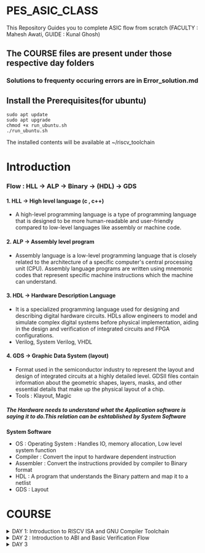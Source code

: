 # PES_ASIC_CLASS
This Repository Guides you to complete ASIC flow from scratch (FACULTY : Mahesh Awati, GUIDE : Kunal Ghosh)

## The COURSE files are present under those respective day folders 

### Solutions to frequenty occuring errors are in Error_solution.md

## Install the Prerequisites(for ubuntu)

```
sudo apt update
sudo apt upgrade
chmod +x run_ubuntu.sh
./run_ubuntu.sh
```
The installed contents will be available at ~/riscv_toolchain

# Introduction
### Flow : HLL -> ALP -> Binary -> (HDL) -> GDS
#### 1. HLL -> High level language (c , c++) 
- A high-level programming language is a type of programming language that is designed to be more human-readable and user-friendly compared to low-level languages like assembly or machine code.

#### 2. ALP -> Assembly level program
- Assembly language is a low-level programming language that is closely related to the architecture of a specific computer's central processing unit (CPU). Assembly language programs are written using mnemonic codes that represent specific machine instructions which the machine can understand.

#### 3. HDL -> Hardware Description Language
- It is a specialized programming language used for designing and describing digital hardware circuits. HDLs allow engineers to model and simulate complex digital systems before physical implementation, aiding in the design and verification of integrated circuits and FPGA configurations.
- Verilog, System Verilog, VHDL

#### 4. GDS -> Graphic Data System (layout)
- Format used in the semiconductor industry to represent the layout and design of integrated circuits at a highly detailed level. GDSII files contain information about the geometric shapes, layers, masks, and other essential details that make up the physical layout of a chip.
- Tools : Klayout, Magic

##### The Hardware needs to understand what the Application software is saying it to do.This relation can be eshtablished by System Software

____System Software____
- OS : Operating System : Handles IO, memory allocation, Low level system function
- Compiler : Convert the input to hardware dependent instruction
- Assembler : Convert the instructions provided by compiler to Binary format
- HDL : A program that understands the Binary pattern and map it to a netlist
- GDS : Layout

# COURSE 
<details>
<summary>DAY 1: Introduction to RISCV ISA and GNU Compiler Toolchain</summary>
<br>

## Introduction to Risc-v Basic Keywords
- **Instruction Set Architecture(ISA)**
  - An Instruction Set Architecture (ISA) refers to the set of instructions that a computer's central processing unit (CPU) can understand and execute. It defines the interface between software and hardware, specifying the operations that a CPU can perform, the data types it can manipulate, and the memory addressing modes it supports.

- **Risc-V ISA**
  - Risc-V ISA is an open-source ISA that has simpler and fixed length instructions that allows us to create custom processors for specific needs without being tied to proprietary architectures
 
- **Tools Used for the flow**
  - As we are aware of the flow, we will be using Risc-v ISA ALP and the RTL used will be picorv32a (We will be using rv64i during initial stages)

# Goal : Any High level Program that is written should be able to get executed in our CHIP

### List of well-known extensions present in Risc-V ISA

``` rv32i``` ``` rv64i``` ```rv32imc``` ```rv64imc``` ```rv32imafdc``` ```rv64imafdc``` ```rv32imcb``` ```rv64imcb``` ```rv32imc_sv32``` ```rv64gcv```

### Extensions and their Applications

- **I (Integer)** :The I set includes the base integer instruction set for RISC-V. It provides fundamental integer arithmetic and logical operations, data movement, and control flow instructions.
  - ADD, SUB, AND, OR, XOR, ADDI, SLTI, JAL, BEQ, LW

- **M (Multiply and Divide)** : The M set adds integer multiplication and division instructions to the base integer set. These instructions are particularly useful for arithmetic-heavy computations.
  - MUL, MULH, DIV, REM
  
- **A (Atomic)** : The A set introduces atomic memory access instructions. These instructions enable multiple operations on memory locations to be performed atomically, ensuring that other processors or threads cannot observe intermediate states.
  - LR (Load-Reserved), SC (Store-Conditional), AMO (Atomic Memory Operation)
  
- **F (Single-Precision Floating-Point)**: The F set adds single-precision floating-point instructions. These instructions enable arithmetic operations on 32-bit floating-point numbers.
  - FADD.S, FSUB.S, FMUL.S, FDIV.S, FCVT.W.S, FCVT.S.W

- **D (Double-Precision Floating-Point)** : The D set includes double-precision floating-point instructions. These instructions allow arithmetic operations on 64-bit floating-point numbers.
  - FADD.D, FSUB.D, FMUL.D, FDIV.D, FCVT.W.D, FCVT.D.W

- **C (Compressed)** : The C set introduces a compressed instruction format that reduces the size of code. Compressed instructions maintain the same functionality as their non-compressed counterparts but use shorter encodings.
  - C.ADDI4SPN, C.LWSP, C.ADDI, C.SW, C.JALR, C.BEQZ

- **G (Atomic and Lock-Free Operations)** : The G set, also known as the "GAS Set," is an alternative to the A set. It focuses on providing atomic and lock-free instructions to simplify hardware implementation.
  - LRV (Load-Reserved Variant), SCV (Store-Conditional Variant), AMO (Atomic Memory Operation Variants)

- **V (Vector)** :The V set adds vector instructions to the ISA, enabling Single Instruction, Multiple Data (SIMD) operations. These instructions allow efficient parallel processing of data elements in vectors.
  - VADD, VMUL, VFMADD, VLW, VSW

- **S (Supervisor)** : The S set, often used in privileged modes, includes instructions for managing and interacting with the supervisor-level operations of the system, such as handling exceptions and interrupts.
  - ECALL, EBREAK, SRET, MRET, WFI

- **B (Bit Manipulation)** : The B set introduces instructions for bit manipulation operations, allowing efficient manipulation of individual bits in registers and memory.
  - ANDI, ORI, XORI, SLLI, SRLI, SRAI

## 1. Create a simple C program That calculates sum from 1 to N -> sum1ton.c

_____Compile it using C compiler_____
```
gcc sum1ton.c -o sum1ton.o
./sum1ton.o
```
-o allows you to name your output file

![image](https://github.com/Gowda07/pes_asic_class/assets/142581040/caa1c793-da7d-4c53-b727-0827cd90ca1a)

```
riscv64-unknown-elf-gcc -O1 -mabi=lp64 -march=rv64i -o sum1ton.o sum1ton.c
spike pk sum1ton.o
```

![image](https://github.com/Gowda07/pes_asic_class/assets/142581040/b0183ef8-8596-4fb2-b918-d0dcb68b3fa0)

- ```-O<number>``` : level of optimisation required
- ```-mabi``` : specifies the ABI (Application Binary Interface) to be used during code generation according to the requirements
- ```-march``` : specifies target architecture

_______We can check the different options available for all these fields using the commands_______ 
go to the directory where riscv64-unkonwn-elf is present
- -O1 : ``` riscv64-unkonwn-elf --help=optimizer```
- -mabi : ```riscv64-unknown-elf-gcc --target-help```
- -march : ```riscv64-unknown-elf-gcc --target-help```

_____To view the disassembled ALP code_____
```
riscv64-unknown-elf-objdump -d sum1ton.o
```

_____To debug the ALP generated by the compiler_____
```
spike -d pk sum1ton.o
```
![image](https://github.com/Gowda07/pes_asic_class/assets/142581040/e17674d8-f76c-4cc5-a322-1109737a783c)


- press ENTER : shows the first line and successive ENTER shows successive lines
- reg 0 a2 : checks content of register a2 0th core
- q : quit the debug process

##### Difference between the ALP commands when used different optimizers
- use the command ```riscv64-unknown-elf-objdump -d sum1ton.o | less```
- use ``` /instance``` to search for an instance 
- press ENTER
- press ```n``` to search next occurance
- press ```N``` to search for previous occurance. 
- use ```esc :q``` to quit

_____Contents of main when used -O1 optimizer_____
![image](https://github.com/Gowda07/pes_asic_class/assets/142581040/bb2384f2-6ae6-4a0b-9db8-bd915637e7a7)


_____contents of main when used -Ofast optimizer_____
![image](https://github.com/Gowda07/pes_asic_class/assets/142581040/27db3d00-693f-471a-a07a-058df696ca51)


## Integer number Representation (n-bit)
- Range of Unsigned numbers : [0, (2^n)-1 ]
* Range of signed numbes : Positive : [0 , 2^(n-1)-1]
                         Negative : [-1 to 2^(n-1)]

## 2. create a C program that shows the maximum and minimum values of 64bit unsigend and signed numbers

```
sign_unsign.c
```
![image](https://github.com/Gowda07/pes_asic_class/assets/142581040/3ccd6525-edb7-4ec9-b508-4792bb5279c5)


[Back to COURSE](https://github.com/Gowda07/Ppes_asic_class/tree/main#course)

</details>
<details>
<summary>DAY 2 : Introduction to ABI and Basic Verification Flow </summary>
<br>

## BASICS :

Instructions that act on signed or unsigned integers are called Base Integer Instructions
There are 47 Base Integer Instructions present in RISC-V ISA

### Types of Instruction based on encoding format

1. **R-Type (Register-Type):**
   - These instructions operate on registers and have a fixed format for their operands.
   - Examples: ADD, SUB, AND, OR, XOR, SLL, SRL, SRA, SLT, SLTU

2. **I-Type (Immediate-Type):**
   - These instructions have an immediate operand and one register operand.
   - Examples: ADDI, SLTI, SLTIU, XORI, ORI, ANDI, SLLI, SRLI, SRAI, LB, LH, LW, LBU, LHU, JALR

3. **S-Type (Store-Type):**
   - These instructions are used for storing values from registers to memory.
   - Examples: SB, SH, SW

4. **B-Type (Branch-Type):**
   - These instructions perform conditional branching based on comparisons.
   - Examples: BEQ, BNE, BLT, BGE, BLTU, BGEU

5. **U-Type (Upper Immediate-Type):**
   - These instructions have a larger immediate field for encoding larger constants.
   - Examples: LUI, AUIPC

6. **J-Type (Jump-Type):**
   - These instructions are used for unconditional jumps and function calls.
   - Examples: JAL

![image](https://github.com/Gowda07/pes_asic_class/assets/142581040/e944fb70-6e6f-48b6-a605-5337f4eedd6b)



**[number]** represents number of bits occupied by that field

1. **Opcode [7] :** The opcode is a field within a machine language instruction that indicates the operation to be performed by the instruction. It defines the type of operation, such as arithmetic, logic, memory access, or control flow. Opcodes are used by the CPU to determine how to execute the instruction.

2. **rd (Destination Register) [5]:** The "rd" field represents the destination register in an assembly language instruction. It indicates the register where the result of the operation will be stored. After executing the instruction, the computed value will be placed in this register.

3. **rs1 (Source Register 1) [5]:** The "rs1" field represents the first source register in an assembly language instruction. It indicates the register that holds the value used in the operation. For instructions that involve two operands, "rs1" typically corresponds to the first operand.

4. **rs2 (Source Register 2) [5]:** The "rs2" field represents the second source register in an assembly language instruction. It indicates the register that holds the value used in the operation. For instructions that involve three operands, "rs2" typically corresponds to the second operand.

5. **func7 and func3 (Function Fields)[7] [3]:** These fields further refine the operation specified by the opcode. The "func7" field is used to distinguish different variations of instructions within the same opcode category. The "func3" field is used to specify a more specific operation within the opcode category. Together, these fields allow for a finer level of instruction differentiation.

6. **imm (Immediate Value):** The "imm" field represents an immediate value that is part of the instruction. Immediate values are constants that are embedded within the instruction itself. They can be used for various purposes, such as specifying offsets, constants, or small data values directly within the instruction.


#### ABI : Application Binary Interface

The instructions generated by compiler using a target ISA can be accessed by OS and User directly
- The parts of ISA accessible to User : User ISA
- The parts of ISA accessible to OS : system ISA
The access is done using Sysytem calls with the help of ABI

==> If we want to access hardware resources of processor, it has to be done via registers using ABI(names)

### ABI Names : 
- ABI names for registers serve as a standardized way to designate the purpose and usage of specific registers within a software ecosystem. These names play a critical role in maintaining compatibility, optimizing code generation, and facilitating communication between different software components.
![image](https://github.com/Gowda07/pes_asic_class/assets/142581040/269f0024-903b-4b4f-bf3f-312885e881c3)


#### Data can be stored in register by 2 methods
1. Directly store in registers
2. Store into registers from memory

To store 64 bits of data from mem to reg, we use 8*8bit stores ie., m[0],m[1]......m[7]. 

- ___RISC-V uses Little Endian format to store the data ie., Least significant Byte is stored in m[0]___

## Simulate a C program using ABI function call (using registers) and execute 

![image](https://github.com/Gowda07/pes_asic_class/assets/142581040/271f9e18-bdb4-4932-ac18-81bb9699e855)


### Further we will see how to run a C program on on RISC-V CPU

![image](https://github.com/Gowda07/pes_asic_class/assets/142581040/29622f76-7180-4b89-83fb-5ad8045ea253)


[Back to COURSE](https://github.com/Gowda07/pes_asic_class/tree/main#course)
</details>

<details>
<summary>DAY 3 </summary>
<br>
</details>
